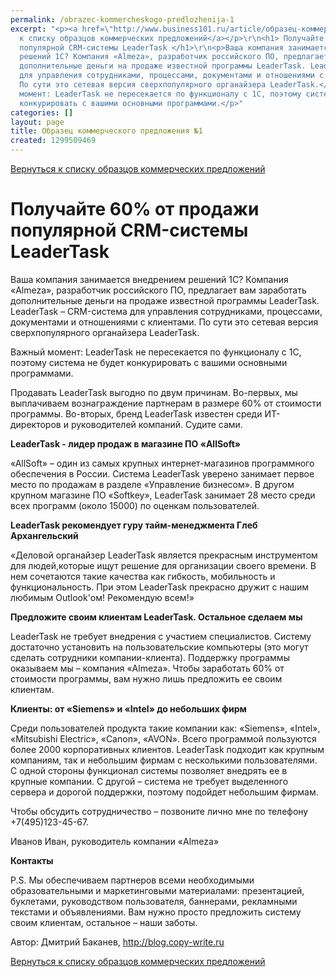 ```yaml
---
permalink: /obrazec-kommercheskogo-predlozhenija-1
excerpt: "<p><a href=\"http://www.business101.ru/article/образец-коммерческое-предложение\">Вернуться
  к списку образцов коммерческих предложений</a></p>\r\n<h1> Получайте 60% от продажи
  популярной CRM-системы LeaderTask </h1>\r\n<p>Ваша компания занимается внедрением
  решений 1С? Компания «Almeza», разработчик российского ПО, предлагает вам заработать
  дополнительные деньги на продаже известной программы LeaderTask. LeaderTask – CRM-система
  для управления сотрудниками, процессами, документами и отношениями с клиентами.
  По сути это сетевая версия сверхпопулярного органайзера LeaderTask.</p>\r\n<p>Важный
  момент: LeaderTask не пересекается по функционалу с 1С, поэтому система не будет
  конкурировать с вашими основными программами.</p>"
categories: []
layout: page
title: Образец коммерческого предложения №1
created: 1299509469
---
```

[Вернуться к списку образцов коммерческих предложений][_ _ _ _]

# Получайте 60% от продажи популярной CRM-системы LeaderTask #

Ваша компания занимается внедрением решений 1С? Компания «Almeza», разработчик российского ПО, предлагает вам заработать дополнительные деньги на продаже известной программы LeaderTask. LeaderTask – CRM-система для управления сотрудниками, процессами, документами и отношениями с клиентами. По сути это сетевая версия сверхпопулярного органайзера LeaderTask.

Важный момент: LeaderTask не пересекается по функционалу с 1С, поэтому система не будет конкурировать с вашими основными программами.

Продавать LeaderTask выгодно по двум причинам. Во-первых, мы выплачиваем вознаграждение партнерам в размере 60% от стоимости программы. Во-вторых, бренд LeaderTask известен среди ИТ-директоров и руководителей компаний. Судите сами.

**LeaderTask - лидер продаж в магазине ПО «AllSoft»**

«AllSoft» – один из самых крупных интернет-магазинов программного обеспечения в России. Система LeaderTask уверено занимает первое место по продажам в разделе «Управление бизнесом». В другом крупном магазине ПО «Softkey», LeaderTask занимает 28 место среди всех программ (около 15000) по оценкам пользователей.

**LeaderTask рекомендует гуру тайм-менеджмента Глеб Архангельский**

«Деловой органайзер LeaderTask является прекрасным инструментом для людей,которые ищут решение для организации своего времени. В нем сочетаются такие качества как гибкость, мобильность и функциональность. При этом LeaderTask прекрасно дружит с нашим любимым Outlook'ом! Рекомендую всем!»

**Предложите своим клиентам LeaderTask. Остальное сделаем мы**

LeaderTask не требует внедрения с участием специалистов. Систему достаточно установить на пользовательские компьютеры (это могут сделать сотрудники компании-клиента). Поддержку программы оказываем мы – компания «Almeza». Чтобы заработать 60% от стоимости программы, вам нужно лишь предложить ее своим клиентам.

**Клиенты: от «Siemens» и «Intel» до небольших фирм**

Среди пользователей продукта такие компании как: «Siemens», «Intel», «Mitsubishi Electric», «Canon», «AVON». Всего программой пользуются более 2000 корпоративных клиентов. LeaderTask подходит как крупным компаниям, так и небольшим фирмам с несколькими пользователями. С одной стороны функционал системы позволяет внедрять ее в крупные компании. С другой – система не требует выделенного сервера и дорогой поддержки, поэтому подойдет небольшим фирмам.

Чтобы обсудить сотрудничество – позвоните лично мне по телефону +7(495)123-45-67.

Иванов Иван, руководитель компании «Almeza»

**Контакты**

P.S. Мы обеспечиваем партнеров всеми необходимыми образовательными и маркетинговыми материалами: презентацией, буклетами, руководством пользователя, баннерами, рекламными текстами и объявлениями. Вам нужно просто предложить систему своим клиентам, остальное – наши заботы.

Автор: Дмитрий Баканев, http://blog.copy-write.ru

[Вернуться к списку образцов коммерческих предложений][_ _ _ _]


[_ _ _ _]: http://www.business101.ru/article/образец-коммерческое-предложение
